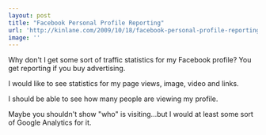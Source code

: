 ```yaml
---
layout: post
title: "Facebook Personal Profile Reporting"
url: 'http://kinlane.com/2009/10/18/facebook-personal-profile-reporting/'
image: ''
---
```


Why don't I get some sort of traffic statistics for my Facebook profile? You get reporting if you buy advertising.

I would like to see statistics for my page views, image, video and links.

I should be able to see how many people are viewing my profile.

Maybe you shouldn't show "who" is visiting...but I would at least some sort of Google Analytics for it.